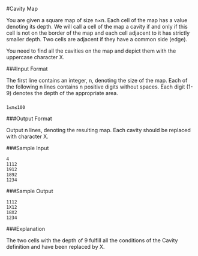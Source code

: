 #Cavity Map

You are given a square map of size n×n. Each cell of the map has a value denoting its depth. We will call a cell of the map a cavity if and only if this cell is not on the border of the map and each cell adjacent to it has strictly smaller depth. Two cells are adjacent if they have a common side (edge).

You need to find all the cavities on the map and depict them with the uppercase character X.

###Input Format

The first line contains an integer, n, denoting the size of the map. Each of the following n lines contains n positive digits without spaces. Each digit (1-9) denotes the depth of the appropriate area.

###
```
1≤n≤100
```
###Output Format

Output n lines, denoting the resulting map. Each cavity should be replaced with character X.

###Sample Input
```
4
1112
1912
1892
1234
```
###Sample Output
```
1112
1X12
18X2
1234
```
###Explanation

The two cells with the depth of 9 fulfill all the conditions of the Cavity definition and have been replaced by X.
